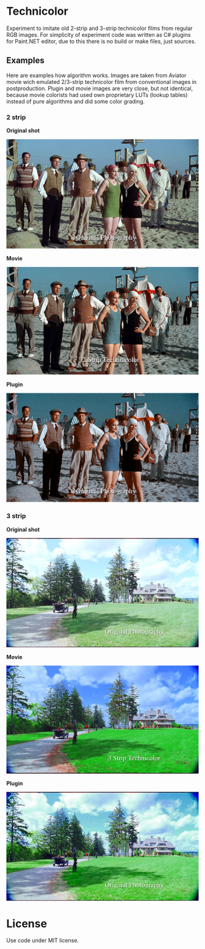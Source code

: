 # Technicolor #

Experiment to imitate old 2-strip and 3-strip technicolor films from regular RGB images. For simplicity of experiment code was written as C# plugins for Paint.NET editor, due to this there is no build or make files, just sources.

## Examples ##

Here are examples how algorithm works. Images are taken from Aviator movie wich emulated 2/3-strip technicolor film from conventional images in postproduction. Plugin and movie images are very close, but not identical, because movie colorists had used own proprietary LUTs (lookup tables) instead of pure algorithms and did some color grading.

### 2 strip ###

**Original shot**

![](images/2strip-original.jpg)

**Movie**

![](images/2strip-movie.jpg)

**Plugin**

![](images/2strip-plugin.jpg)

### 3 strip ###

**Original shot**

![](images/3strip-original.jpg)

**Movie**

![](images/3strip-movie.jpg)

**Plugin**

![](images/3strip-plugin.jpg)

# License

Use code under MIT license.